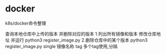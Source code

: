 # docker
k8s/docker命令整理 

查询本地仓库中上传的版本
并删除对应的版本
1.列出所有镜像和版本 
   修改仓库地址 并运行 python3  register_image.py
2.删除仓库中的某个版本
  python3  register_image.py single 镜像名称 tag 多个tag使用,分隔
